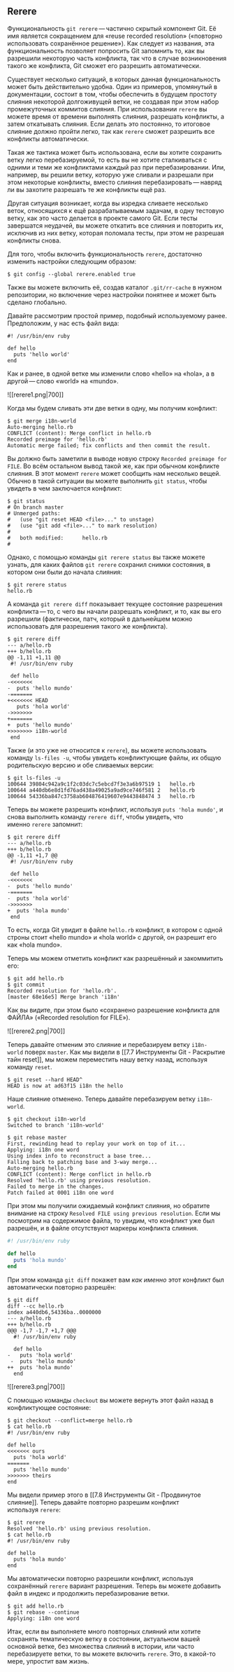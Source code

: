 ## Rerere

Функциональность `git rerere` — частично скрытый компонент Git. Её имя является сокращением для «reuse recorded resolution» («повторно использовать сохранённое решение»). Как следует из названия, эта функциональность позволяет попросить Git запомнить то, как вы разрешили некоторую часть конфликта, так что в случае возникновения такого же конфликта, Git сможет его разрешить автоматически.

Существует несколько ситуаций, в которых данная функциональность может быть действительно удобна. Один из примеров, упомянутый в документации, состоит в том, чтобы обеспечить в будущем простоту слияния некоторой долгоживущей ветки, не создавая при этом набор промежуточных коммитов слияния. При использовании `rerere` вы можете время от времени выполнять слияния, разрешать конфликты, а затем откатывать слияния. Если делать это постоянно, то итоговое слияние должно пройти легко, так как `rerere` сможет разрешить все конфликты автоматически.

Такая же тактика может быть использована, если вы хотите сохранить ветку легко перебазируемой, то есть вы не хотите сталкиваться с одними и теми же конфликтами каждый раз при перебазировании. Или, например, вы решили ветку, которую уже сливали и разрешали при этом некоторые конфликты, вместо слияния перебазировать — навряд ли вы захотите разрешать те же конфликты ещё раз.

Другая ситуация возникает, когда вы изредка сливаете несколько веток, относящихся к ещё разрабатываемым задачам, в одну тестовую ветку, как это часто делается в проекте самого Git. Если тесты завершатся неудачей, вы можете откатить все слияния и повторить их, исключив из них ветку, которая поломала тесты, при этом не разрешая конфликты снова.

Для того, чтобы включить функциональность `rerere`, достаточно изменить настройки следующим образом:

```console
$ git config --global rerere.enabled true
```

Также вы можете включить её, создав каталог `.git/rr-cache` в нужном репозитории, но включение через настройки понятнее и может быть сделано глобально.

Давайте рассмотрим простой пример, подобный используемому ранее. Предположим, у нас есть файл вида:

```console
#! /usr/bin/env ruby

def hello
  puts 'hello world'
end
```

Как и ранее, в одной ветке мы изменили слово «hello» на «hola», а в другой — слово «world» на «mundo».

![[rerere1.png|700]]

Когда мы будем сливать эти две ветки в одну, мы получим конфликт:

```console
$ git merge i18n-world
Auto-merging hello.rb
CONFLICT (content): Merge conflict in hello.rb
Recorded preimage for 'hello.rb'
Automatic merge failed; fix conflicts and then commit the result.
```

Вы должно быть заметили в выводе новую строку `Recorded preimage for FILE`. Во всём остальном вывод такой же, как при обычном конфликте слияния. В этот момент `rerere` может сообщить нам несколько вещей. Обычно в такой ситуации вы можете выполнить `git status`, чтобы увидеть в чем заключается конфликт:

```console
$ git status
# On branch master
# Unmerged paths:
#   (use "git reset HEAD <file>..." to unstage)
#   (use "git add <file>..." to mark resolution)
#
#	both modified:      hello.rb
#
```

Однако, с помощью команды `git rerere status` вы также можете узнать, для каких файлов `git rerere` сохранил снимки состояния, в котором они были до начала слияния:

```console
$ git rerere status
hello.rb
```

А команда `git rerere diff` показывает текущее состояние разрешения конфликта — то, с чего вы начали разрешать конфликт, и то, как вы его разрешили (фактически, патч, который в дальнейшем можно использовать для разрешения такого же конфликта).

```console
$ git rerere diff
--- a/hello.rb
+++ b/hello.rb
@@ -1,11 +1,11 @@
 #! /usr/bin/env ruby

 def hello
-<<<<<<<
-  puts 'hello mundo'
-=======
+<<<<<<< HEAD
   puts 'hola world'
->>>>>>>
+=======
+  puts 'hello mundo'
+>>>>>>> i18n-world
 end
```

Также (и это уже не относится к `rerere`), вы можете использовать команду `ls-files -u`, чтобы увидеть конфликтующие файлы, их общую родительскую версию и обе сливаемых версии:

```console
$ git ls-files -u
100644 39804c942a9c1f2c03dc7c5ebcd7f3e3a6b97519 1	hello.rb
100644 a440db6e8d1fd76ad438a49025a9ad9ce746f581 2	hello.rb
100644 54336ba847c3758ab604876419607e9443848474 3	hello.rb
```

Теперь вы можете разрешить конфликт, используя `puts 'hola mundo'`, и снова выполнить команду `rerere diff`, чтобы увидеть, что именно `rerere` запомнит:

```console
$ git rerere diff
--- a/hello.rb
+++ b/hello.rb
@@ -1,11 +1,7 @@
 #! /usr/bin/env ruby

 def hello
-<<<<<<<
-  puts 'hello mundo'
-=======
-  puts 'hola world'
->>>>>>>
+  puts 'hola mundo'
 end
```

То есть, когда Git увидит в файле `hello.rb` конфликт, в котором с одной строны стоит «hello mundo» и «hola world» с другой, он разрешит его как «hola mundo».

Теперь мы можем отметить конфликт как разрешённый и закоммитить его:

```console
$ git add hello.rb
$ git commit
Recorded resolution for 'hello.rb'.
[master 68e16e5] Merge branch 'i18n'
```

Как вы видите, при этом было «сохранено разрешение конфликта для ФАЙЛА» («Recorded resolution for FILE»).

![[rerere2.png|700]]

Теперь давайте отменим это слияние и перебазируем ветку `i18n-world` поверх `master`. Как мы видели в [[7.7 Инструменты Git - Раскрытие тайн reset]], мы можем переместить нашу ветку назад, используя команду `reset`.

```console
$ git reset --hard HEAD^
HEAD is now at ad63f15 i18n the hello
```

Наше слияние отменено. Теперь давайте перебазируем ветку `i18n-world`.

```console
$ git checkout i18n-world
Switched to branch 'i18n-world'

$ git rebase master
First, rewinding head to replay your work on top of it...
Applying: i18n one word
Using index info to reconstruct a base tree...
Falling back to patching base and 3-way merge...
Auto-merging hello.rb
CONFLICT (content): Merge conflict in hello.rb
Resolved 'hello.rb' using previous resolution.
Failed to merge in the changes.
Patch failed at 0001 i18n one word
```

При этом мы получили ожидаемый конфликт слияния, но обратите внимание на строку `Resolved FILE using previous resolution`. Если мы посмотрим на содержимое файла, то увидим, что конфликт уже был разрешён, и в файле отсутствуют маркеры конфликта слияния.

```ruby
#! /usr/bin/env ruby

def hello
  puts 'hola mundo'
end
```

При этом команда `git diff` покажет вам _как именно_ этот конфликт был автоматически повторно разрешён:

```console
$ git diff
diff --cc hello.rb
index a440db6,54336ba..0000000
--- a/hello.rb
+++ b/hello.rb
@@@ -1,7 -1,7 +1,7 @@@
  #! /usr/bin/env ruby

  def hello
-   puts 'hola world'
 -  puts 'hello mundo'
++  puts 'hola mundo'
  end
```

![[rerere3.png|700]]

С помощью команды `checkout` вы можете вернуть этот файл назад в конфликтующее состояние:

```console
$ git checkout --conflict=merge hello.rb
$ cat hello.rb
#! /usr/bin/env ruby

def hello
<<<<<<< ours
  puts 'hola world'
=======
  puts 'hello mundo'
>>>>>>> theirs
end
```

Мы видели пример этого в [[7.8 Инструменты Git - Продвинутое слияние]]. Теперь давайте повторно разрешим конфликт используя `rerere`:

```console
$ git rerere
Resolved 'hello.rb' using previous resolution.
$ cat hello.rb
#! /usr/bin/env ruby

def hello
  puts 'hola mundo'
end
```

Мы автоматически повторно разрешили конфликт, используя сохранённый `rerere` вариант разрешения. Теперь вы можете добавить файл в индекс и продолжить перебазирование ветки.

```console
$ git add hello.rb
$ git rebase --continue
Applying: i18n one word
```

Итак, если вы выполняете много повторных слияний или хотите сохранять тематическую ветку в состоянии, актуальном вашей основной ветке, без множества слияний в истории, или часто перебазируете ветки, то вы можете включить `rerere`. Это, в какой-то мере, упростит вам жизнь.